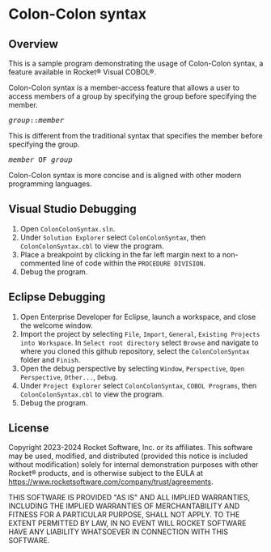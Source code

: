 # Colon-Colon syntax

## Overview

This is a sample program demonstrating the usage of Colon-Colon syntax, a feature available in Rocket® Visual COBOL®.

Colon-Colon syntax is a member-access feature that allows a user to access members of a group by specifying the group before specifying the member.
<pre><i>group</i>::<i>member</i></pre>

This is different from the traditional syntax that specifies the member before specifying the group.
<pre><i>member</i> OF <i>group</i></pre>

Colon-Colon syntax is more concise and is aligned with other modern programming languages.


## Visual Studio Debugging
1. Open `ColonColonSyntax.sln`.
2. Under `Solution Explorer` select `ColonColonSyntax`, then `ColonColonSyntax.cbl` to view the program.
3. Place a breakpoint by clicking in the far left margin next to a non-commented line of code within the `PROCEDURE DIVISION`.
4. Debug the program.

## Eclipse Debugging
1. Open Enterprise Developer for Eclipse, launch a workspace, and close the welcome window.
2. Import the project by selecting `File`, `Import`, `General`, `Existing Projects into Workspace`. In `Select root directory` select `Browse` and navigate to where you cloned this github repository, select the `ColonColonSyntax` folder and `Finish`.
3. Open the debug perspective by selecting `Window`, `Perspective`, `Open Perspective`, `Other...`, `Debug`.
4. Under `Project Explorer` select `ColonColonSyntax`, `COBOL Programs`, then `ColonColonSyntax.cbl` to view the program.
5. Debug the program.

## License

Copyright 2023-2024 Rocket Software, Inc. or its affiliates.
This software may be used, modified, and distributed
(provided this notice is included without modification)
solely for internal demonstration purposes with other
Rocket® products, and is otherwise subject to the EULA at
https://www.rocketsoftware.com/company/trust/agreements.

THIS SOFTWARE IS PROVIDED "AS IS" AND ALL IMPLIED
WARRANTIES, INCLUDING THE IMPLIED WARRANTIES OF
MERCHANTABILITY AND FITNESS FOR A PARTICULAR PURPOSE,
SHALL NOT APPLY.
TO THE EXTENT PERMITTED BY LAW, IN NO EVENT WILL
ROCKET SOFTWARE HAVE ANY LIABILITY WHATSOEVER IN CONNECTION
WITH THIS SOFTWARE.
